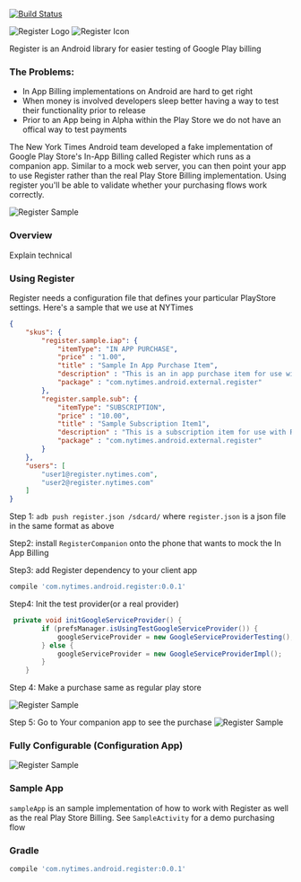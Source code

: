 [![Build Status](https://travis-ci.org/NYTimes/Register.svg?branch=master)](https://travis-ci.org/NYTimes/Register)

![Register Logo](https://github.com/nytm/register/blob/master/images/register-logo.png?raw=true)
![Register Icon](https://github.com/nytm/Register/blob/master/app/src/main/res/mipmap-xxxhdpi/ic_launcher.png?raw=true)

Register is an Android library for easier testing of Google Play billing

### The Problems:

+ In App Billing implementations on Android are  hard to get right
+ When money is involved developers sleep better having a way to test their functionality prior to release
+ Prior to an App being in Alpha within the Play Store we do not have an offical way to test payments

The New York Times Android team developed a fake implementation of Google Play Store's In-App Billing called Register
which runs as a companion app.  Similar to a mock web server, you can then point your app to use Register 
rather than the real Play Store Billing implementation.  Using register you'll be able to validate whether your purchasing flows work correctly.

![Register Sample](https://github.com/nytm/register/blob/master/images/registersample.png?raw=true)



### Overview

Explain technical

### Using Register

Register needs a configuration file that defines your particular PlayStore settings.  Here's a  sample that we use at NYTimes
```json
{
	"skus": {
	    "register.sample.iap": {
			"itemType": "IN APP PURCHASE",
			"price" : "1.00",
			"title" : "Sample In App Purchase Item",
			"description" : "This is an in app purchase item for use with Register sample app",
			"package" : "com.nytimes.android.external.register"
	    },
		"register.sample.sub": {
			"itemType": "SUBSCRIPTION",
			"price" : "10.00",
			"title" : "Sample Subscription Item1",
			"description" : "This is a subscription item for use with Register sample app",
			"package" : "com.nytimes.android.external.register"
		}
	},
	"users": [
		"user1@register.nytimes.com",
		"user2@register.nytimes.com"
	]
}

```
Step 1: `adb push register.json /sdcard/` where `register.json` 
is a json file in the same format as above

Step2: install `RegisterCompanion` onto the phone that wants to mock the In App Billing

Step3: add Register dependency to your client app 
```groovy 
compile 'com.nytimes.android.register:0.0.1'
```

Step4: Init the test provider(or a real provider)

```java
 private void initGoogleServiceProvider() {
        if (prefsManager.isUsingTestGoogleServiceProvider()) {
            googleServiceProvider = new GoogleServiceProviderTesting();
        } else {
            googleServiceProvider = new GoogleServiceProviderImpl();
        }
    }
```

Step 4: Make a purchase same as regular play store

![Register Sample](https://github.com/nytm/register/blob/master/images/purchase.png?raw=true)

Step 5: Go to Your companion app to see the purchase 
![Register Sample](https://github.com/nytm/register/blob/master/images/purchased.png?raw=true)



### Fully Configurable (Configuration App)

![Register Sample](https://github.com/nytm/register/blob/master/images/registerCompanion.png?raw=true)


### Sample App

`sampleApp` is an sample implementation of how to work with
 Register as well as the real Play Store Billing.  See `SampleActivity` for a demo  purchasing flow

### Gradle

```groovy
compile 'com.nytimes.android.register:0.0.1'
```
